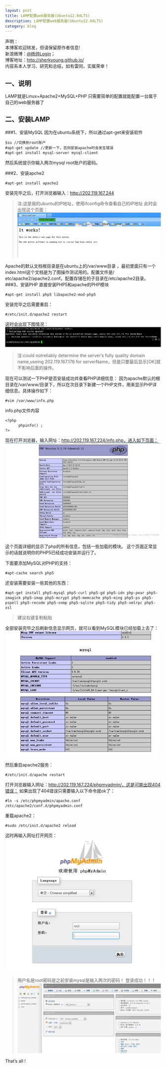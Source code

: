 ```yaml
---
layout: post
title: LAMP配置web服务器(Ubuntu12.04LTS)
description: LAMP配置web服务器(Ubuntu12.04LTS)
category: blog
---
```


声明：  
本博客欢迎转发，但请保留原作者信息!  
新浪微博：[@杨帅Login](http://weibo.com/yangshuailogo)；   
博客地址：<http://sherkyoung.github.io/>  
内容系本人学习、研究和总结，如有雷同，实属荣幸！

## 一、说明
LAMP就是Linux+Apache2+MySQL+PHP
只需要简单的配置就能配置一台属于自己的web服务器了

## 二、安装LAMP
###1、安装MySQL
因为在ubuntu系统下，所以通过apt-get来安装软件

	$su //切换到root账户 
	#apt-get update //更新一下，否则安装apache时会发生错误
	#apt-get install mysql-server mysql-client
	
然后系统提示你输入两次mysql root账户的密码。

###2、安装apche2

	#apt-get install apache2

安装完毕之后，打开浏览器输入：http://202.119.167.244
>注:这是我的ubuntu的IP地址，使用ifconfig命令查看自己的IP地址
此时会出现这个页面：
![](/images/2014-04-10-linux-LAMP/01.png)

Apache的默认文档根目录是在ubuntu上的/var/www目录 ，最初里面只有一个index.html这个文档是为了图操作测试用的。配置文件是/ etc/apache2/apache2.conf。配置存储在的子目录在/etc/apache2目录。
###3、安装PHP
直接安装PHP5和apache的PHP模块

	#apt-get install php5 libapache2-mod-php5
	
安装完毕之后需要重启：
	
	#/etc/init.d/apache2 restart
 
这时会出现下图情况：
![](/images/2014-04-10-linux-LAMP/02.png)
>注:could notreliably determine the server’s fully quality domain name,useing 202.119.167.176 for serverName，但是只要最后显示[OK]就不影响后面的操作。

现在可以测试一下PHP是否安装成功并查看PHP详细信息：
因为apache默认的根目录在/var/www/目录下，所以在次目录下新建一个PHP文件，用来显示PHP详细信息。具体操作如下：

	#vim /var/www/info.php
	
info.php文件内容

	<?php
		  phpinfo() ;
	?>
 
现在打开浏览器，输入网址：http://202.119.167.224/info.php，进入如下页面：
![](/images/2014-04-10-linux-LAMP/03.png)

这个页面详细的显示了php的所有信息，包括一些加载的模块。
这个页面正常显示的话就说明你的PHP5已经成功安装并运行了。
 
下面要添加MySQL对PHP的支持：

	#apt-cache search php5
	
还安装需要安装一些其他的东西：

	#apt-get install php5-mysql php5-curl php5-gd php5-idn php-pear php5-imagick php5-imap php5-mcrypt php5-memcache php5-ming php5-ps php5-pspell php5-recode php5-snmp php5-sqlite php5-tidy php5-xmlrpc php5-xsl 
	
>建议右键复制粘贴
	
全部安装完毕之后刷新信息显示网页，就可以看到MySQL模块已经加载上去了：
![](/images/2014-04-10-linux-LAMP/04.png)

然后重启apache2服务：

	#/etc/init.d/apache restart
	
打开浏览器输入网址：http://202.119.167.224/phpmyadmin/，这是可能出现404错误：
如果出现了404错误只需要输入以下命令就ok了：
	
	#ln -s /etc/phpmyadmin/apache.conf  /etc/apache2/conf.d/phpmyadmin.conf
 
重载apache2：
	
	#sudo /etc/init.d/apache2 reload

这时再输入网址打开网页：
![](/images/2014-04-10-linux-LAMP/05.png)
>用户名是root密码是之前安装mysql是输入两次的密码！
登录成功！！！
![](/images/2014-04-10-linux-LAMP/06.png)

That’s all !